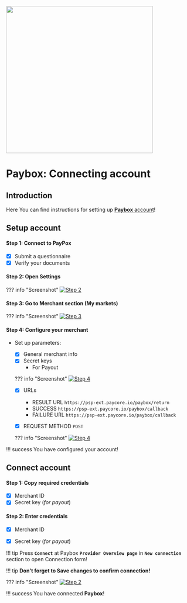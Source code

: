 <img src="https://static.openfintech.io/payment_providers/paybox/logo.svg?w=400" width="400px" >

# Paybox: Connecting account

## Introduction

Here You can find  instructions for setting up  <a href="https://my.paybox.money/" target="_blank" rel="noopener">**Paybox** account</a>!

## Setup account

#### Step 1: Connect to PayPox 

- [x] Submit a questionnaire
- [x] Verify your documents

#### Step 2: Open Settings

??? info "Screenshot"
    [![Step 2](images/paybox-step1.png)](images/paybox-step1.png)

#### Step 3: Go to Merchant section (My markets)

??? info "Screenshot"
    [![Step 3](images/paybox-step3.png)](images/paybox-step3.png)



#### Step 4: Configure your merchant

- Set up parameters:
    - [x] General merchant info
    - [x] Secret keys
        - For Payout

    ??? info "Screenshot"
        [![Step 4](images/paybox-step4.png)](images/paybox-step4.png)

    - [x] URLs
        - RESULT URL    ```https://psp-ext.paycore.io/paybox/return```
        - SUCCESS ```https://psp-ext.paycore.io/paybox/callback```
        - FAILURE URL ```https://psp-ext.paycore.io/paybox/callback```
        
    - [x] REQUEST METHOD ```POST```
    
    ??? info "Screenshot"
        [![Step 4](images/paybox-step5.png)](images/paybox-step5.png)

!!! success
    You have configured your account!
    
## Connect account

#### Step 1: Copy required credentials

- [x] Merchant ID
- [x] Secret key (_for payout_)

#### Step 2: Enter credentials

- [x] Merchant ID
- [x] Secret key (_for payout_)


!!! tip
    Press **```Connect```** at Paybox **```Provider Overview page```** in **```New connection```** section to open Connection form!

!!! tip
    **Don't forget to Save changes to confirm connection!**

??? info "Screenshot"
    [![Step 2](images/paybox-step_connect.png)](images/paybox-step_connect.png)


!!! success
    You have connected **Paybox**!